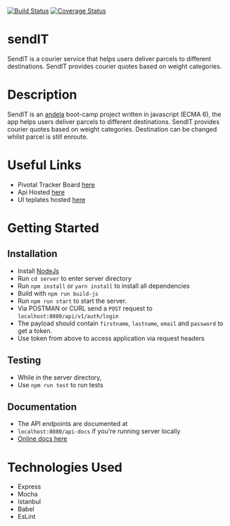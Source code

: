 [![Build Status](https://travis-ci.com/oneEyedSunday/sendIT.svg?branch=develop)](https://travis-ci.com/oneEyedSunday/sendIT)
[![Coverage Status](https://coveralls.io/repos/github/oneEyedSunday/sendIT/badge.svg?branch=develop)](https://coveralls.io/github/oneEyedSunday/sendIT?branch=develop)

# sendIT 
SendIT is a courier service that helps users deliver parcels to different destinations. SendIT provides courier quotes based on weight categories.

# Description
SendIT is an [andela](https://www.andela.com) boot-camp project written in javascript \(ECMA 6\), the app helps users deliver parcels to different destinations. SendIT provides courier quotes based on weight categories. Destination can be changed whilst parcel is still enroute.

# Useful Links
* Pivotal Tracker Board [here](https://www.pivotaltracker.com/n/projects/2215838)
* Api Hosted [here](https://ispoa-sendit.herokuapp.com/api)
* UI teplates hosted [here](https://oneeyedsunday.github.io/sendIT/UI/index.html)

# Getting Started
## Installation
* Install [NodeJs](https://nodejs.org/en/download)
* Run `cd server` to enter server directory
* Run `npm install` or `yarn install` to install all dependencies
* Build with `npm run build-js`
* Run `npm run start` to start the server.
* Via POSTMAN or CURL send a `POST` request to `localhost:8080/api/v1/auth/login`
* The payload should contain `firstname`, `lastname`, `email` and `password` to get a token.
* Use token from above to access application via request headers

## Testing 
* While in the server directory, 
* Use `npm run test` to run tests

## Documentation
* The API endpoints are documented at 
* `localhost:8080/api-docs` if you're running server locally
* [Online docs here](https://ispoa-sendit.herokuapp.com/api-docs)

# Technologies Used
* Express
* Mocha
* Istanbul
* Babel
* EsLint